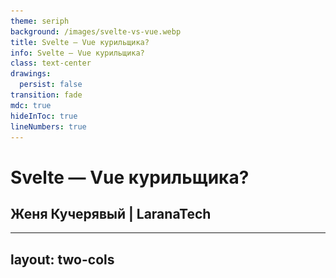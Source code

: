 ```yaml
---
theme: seriph
background: /images/svelte-vs-vue.webp
title: Svelte — Vue курильщика?
info: Svelte — Vue курильщика?
class: text-center
drawings:
  persist: false
transition: fade
mdc: true
hideInToc: true
lineNumbers: true
---
```


# Svelte — Vue курильщика?

## Женя Кучерявый | LaranaTech

---
layout: two-cols
---

<Title title="Кто я?" />

<v-clicks>

- ## Организатор московских дринкапов
- ## Контрибутор в опенсорс
- ## Мультипотенциал
- ## Изобретатель
- ## Философ
- ## Основатель LaranaTech
- ## Использую Svelte на работе

</v-clicks>

::right::

<img src="/images/photo.webp" style="position: absolute; top: 0; right: -20px; bottom: 0; width: 400px;" />

---
layout: center
class: text-center
---

<span style="font-size: 5rem;">x885</span>

---

<Title title="Что такое Svelte" />

<v-switch>

<template #1>

- ## Что-то среднее между Angular и React

</template>

<template #2>

- ## ~~Что-то среднее между Angular и React~~

</template>

<template #3>

- ## ~~Что-то среднее между Angular и React~~
- ## Что-то среднее между Vue и React

</template>

<template #4>

- ## ~~Что-то среднее между Angular и React~~
- ## Что-то среднее между Vue и React
- ## В РФ на Svelte пишет 2+ компании

</template>

</v-switch>

---
layout: center
class: text-center
---

<Title title="Что такое Svelte" />

> ## Svelte разрабатывается по приницу hype driven development

<br>

<v-click>

## (c) Денис Чернов

</v-click>


---
layout: center
---

<img src="/images/drink_0.webp" />

---
layout: center
---

<img src="/images/dring.webp" />

---
layout: center
class: text-center
---

<Title title="Что такое Svelte" />

> ## Svelte — Vue курильщика &nbsp;

<br>

<v-click>

## (c) Денис Чернов

</v-click>

---
layout: center
class: text-center
---

<Title title="Что такое Svelte" />

> ## Svelte — Vue курильщика?

<br>

<v-click>

## (c) Женя Кучерявый

</v-click>

---

<Title title="Как будет проводиться сравнение" />

<v-clicks>

- ## Разбираем фичи фреймворка
- ## Оцениваем: Кринж и База?
- ## В конце подводим итоги

</v-clicks>

<br><br>

<v-click>

> ## ! Рассмотрим не все аспекты

</v-click>

---
title: Синтаксис
---

<Title title="Синтаксис: Vue" />

````md magic-move

```vue
<script setup lang="ts">
	import { ref } from 'vue'

	const items = ref([])
	const text = ref('')

	const addItem = () => {
		items.value.push(text)
		text.value = ''
	}
</script>

<template>
	<div v-for="item of items" class="item">{{ item }}</div>
	<form @submit.prevent="addItem">
		<input v-model="text" />
		<button type="submit">Submit</button>
	</form>
</template>
```

```vue
<template>
	<div v-for="item of items" class="item">{{ item }}</div>
	<form @submit.prevent="addItem">
		<input v-model="text" />
		<button type="submit">Submit</button>
	</form>
</template>

<style scoped>
	.item {
		color: red;
	}
</style>
```

````

<Plus type="base" v-click />

---

<Title title="Синтаксис: Svelte" />

````md magic-move

```svelte
<script lang="ts">
	const items = $state([])
	const text = $state('')

	const addItem = (e) => {
		e.preventDefault()
		items.push(text)
		text = ''
	}
</script>

{#each items as item, i}
	<div class="item">{item}</div>
{/each}
<form onsubmit={addItem}>
	<input bind:value={text} />
	<button type="submit">Submit</button>
</form>
```

```svelte
{#each items as item, i}
	<div class="item">{item}</div>
{/each}
<form onsubmit={addItem}>
	<input bind:value={text} />
	<button type="submit">Submit</button>
</form>

<style>
	.item {
		color: red;
	}
</style>
```

````

<Plus type="base" v-click />

---
title: События
---

<Title title="События: Vue" />

````md magic-move

```vue
<button
	v-on:click="increase"
>Click me!</button>
<button
	v-on:click.right.prevent.stop.once="decrease"
>Click me!</button>
<button
	v-on:click="(event) => increase(event)"
>Click me!</button>
<button
	v-on:click="counter++"
>Click me!</button>
<button
	v-on:click="increase($event)"
>Click me!</button>
<button
	v-on:click="console.log(1); console.log(2); console.log(3)"
>Click me!</button>
```

```vue {all|2|5|8|11|14|17}
<button
	@click="increase"
>Click me!</button>
<button
	@click.right.prevent.stop.once="decrease"
>Click me!</button>
<button
	@click="(event) => increase(event)"
>Click me!</button>
<button
	@click="counter++"
>Click me!</button>
<button
	@click="increase($event)"
>Click me!</button>
<button
	@click="console.log(1); console.log(2); console.log(3)"
>Click me!</button>
```

```vue
<script setup lang="ts">
	defineEmits({
		submit(payload: { email: string, password: string }) {
			// return `true` or `false` to indicate
			// validation pass / fail
		}
	})
</script>

<template>
	<button
		@click="$emit(
			'submit',
			{ email: 'e@vgenii.ru', password: 'qwerty' }
		)"
	>Submit</button>
</template>
```

````

---
layout: center
---

<Title title="События: Vue" />

<CenterPlus :cringe="1" :base="4" />

---

<Title title="События: Svelte" />


```svelte {all|6-7|11-12|3}
<script lang="ts">
	import { createEventDispatcher } from 'svelte'
	const dispatch = createEventDispatcher()
</script>

<button on:click={() => dispatch('decrement')}>decrement</button>
<button on:click={() => dispatch('increment')}>increment</button>

<!--Parent-->
<Stepper
	on:decrement|stopPropagation={() => n -= 1}
	on:increment|preventDefault={() => n += 1}
/>
```

<Plus type="cringe" v-click />

---

<Title title="События: Svelte" />

````md magic-move

```svelte {all|2|5|8}
<button
	onclick={counter.increase}
>Click me!</button>
<button
	onclick={(event) => counter.increase(event)}
>Click me!</button>
<button
	{onclick}
>Click me!</button>
```

```svelte
<script>
	const makeHandler = () => {
		return () => {
			console.log(111)
		}
	}
</script>

<button onclick={makeHandler()}>Click me!</button>

```

````

---
layout: center
---

<Title title="События: Svelte" />

<CenterPlus :cringe="1" :base="3" />

---
title: Пропсы
---

<Title title="Пропсы: Vue" />

````md magic-move

```vue
<script setup>
	import { computed } from 'vue'

	const props = defineProps(['value'])

	const computedValue = computed(() => props.value * 2)
</script>
```

```vue
<script setup>
	import { computed } from 'vue'

	const props = defineProps({
		value: number,
	})

	const computedValue = computed(() => props.value * 2)
</script>
```

```vue
<script setup>
	import { computed } from 'vue'

	const props = defineProps({
		value: {
			type: Number,
			required: true,
			validator: (val) => val % 2 === 0,
		},
	})

	const computedValue = computed(() => props.value * 2)
</script>
```

```vue
<script setup lang="ts">
	import { computed } from 'vue'

	const props = defineProps<{
		value: number
	}>()

	const computedValue = computed(() => props.value * 2)
</script>
```

```vue
<script setup lang="ts">
	interface Props {
		msg?: string
		labels?: string[]
	}

	const props = withDefaults(defineProps<Props>(), {
		msg: 'hello',
		labels: () => ['one', 'two'],
	})
</script>
```

````

---
layout: center
---

<Title title="Пропсы: Vue" />

<CenterPlus :cringe="2" :base="3" />

---

<Title title="Пропсы: Svelte" />

```svelte {all|2-5|7-10|14|15|16}
<script lang="ts">
	type Props = {
		value: number
		label?: string
	}

	let {
		value,
		label = 'Default label',
	}: Props = $props()
</script>

<Component
	value={value}
	{label}
	{...props}
/>
```

<Plus type="base" v-click />

---
hideInToc: true
layout: center
---

<Title title="Пропсы" />

## Односторонняя реактивность

<Plus type="base" v-click />

---
title: Реактивность
---

<Title title="Двусторонняя реактивность" />

```tsx {all|9,10}
// React
type Props = {
	value: string
	onChange: (value: string) => void
}

function Input({ value, onChange }: Props) {
	return <input
		value={value}
		onchange={(e) => onChange(e.target.value)}
	/>
}

```

<Plus type="cringe" v-click />

---

<Title title="Реактивность: v-model" />

````md magic-move

```vue
<script setup lang="ts">
	const props = defineProps(['modelValue'])
	const emit = defineEmits(['update:modelValue'])
</script>
<template>
	<input
		:value="props.modelValue"
		@input="emit('update:modelValue', $event.target.value)"
	/>
</template>

<!-- Parent -->
<template>
	<Input
		:modelValue="value"
		@update:modelValue="$event => (value = $event)"
	/>
</template>
```

```vue
<script setup lang="ts">
	const model = defineModel({ type: String })
</script>

<template>
	<input v-model="model" />
</template>
```

```vue {all|3|17}
<script setup lang="ts">
	const value = defineModel({ type: String })
	const error = defineModel('error', { type: String })
</script>

<template>
	<div>
		<input v-model="value" />
		<div v-if="error" class="red">
			{{ error }}
		</div>
	</div>
</template>

<!-- Usage -->
<template>
	<ValidatedInput v-model="text" v-model:error="error" />
</template>
```

````

---
layout: center
---

<Title title="Реактивность: v-model" />

<CenterPlus :cringe="1" :base="2" />

---

<Title title="Реактивность: $bindable()" />

```svelte {all|3-4|8-9|13}
<script lang="ts">
	type Props = {
		value: string
		error: string
	}

	let {
		value = $bindable('default value'),
		error = $bindable(),
	}: Props = $props()
</script>

<input bind:value={value} bind:error={error} />
```

<Plus type="base" :value="2" v-click />

---
title: computed / $derived
---

<Title title="computed" />

```vue
<script setup lang="ts">
	import { ref, computed } from 'vue'

	const counter1 = ref(0)
	const counter2 = ref(0)

	const allowComputing = ref(false)

	const totalCounter = computed(() => {
		if (allowComputing.value) {
			return counter1.value + counter2.value
		}
		return 0
	})
</script>
```

<Plus type="base" v-click />

---

<Title title="$derived" />

````md magic-move

```svelte {all|6}
<script lang="ts">
	let counter1 = $state(0)
	let counter2 = $state(0)
	let allowComputing = $state(false)

	let totalCounter = $derived($allowComputing ? $counter1 + $counter2 : 0)
</script>
```

```svelte
<script lang="ts">
	let counter1 = $state(0)
	let counter2 = $state(0)
	let allowComputing = $state(false)

	let totalCounter = $derived.by(() => {
		if ($allowComputing) {
			return $counter1 + $counter2
		}
		return 0
	})
</script>
```

````

<Plus type="base" v-click.at="[1]" />

<Plus type="cringe" v-click.at="[3]" />

---
title: Сторы
---

<Title title="Сторы" />

````md magic-move

```ts
import { ref } from 'vue'

export const makeStore = () => {
	const counter = ref(0)

	const increase = () => {
		counter.value += 1
	}

	const decrease = () => {
		counter.value -= 1
	}

	return {
		counter,
		increase,
		decrease,
	}
}
```

```ts
import { writable, get } from 'svelte/store'

export const makeStore = () => {
	const counter = writable(0)

	const increase = () => {
		counter.set(get(counter) + 1)
	}

	const decrease = () => {
		counter.set(get(counter) - 1)
	}

	return {
		counter,
		increase,
		decrease,
	}
}
```

````

<Plus type="base" />

---
title: Хуки
---

<Title title="Хуки: Vue" />

```vue {all|4-6|7-9|10-12}
<script setup lang="ts">
	import { onMounted, onUnmounted, onUpdated } from 'vue'

	onMounted(() => {
		console.log(`the component is now mounted.`)
	})
	onUnmounted(() => {
		console.log(`the component is now unmounted.`)
	})
	onUpdated(() => {
		console.log(`the component is now mounted.`)
	})
</script>
```

---
layout: center
---

<Title title="Хуки: Vue" />

<CenterPlus :cringe="1" :base="3" />

---

<Title title="Хуки: Svelte" />

```svelte {all|4-6|7-9|10-15}
<script lang="ts">
	import { onMount, onDestroy, tick } from 'svelte'

	onMount(() => {
		console.log('the component has mounted')
	})
	onDestroy(() => {
		console.log('the component is being destroyed')
	})
	$effect.pre(() => {
		console.log('the component is about to update')
		tick().then(() => {
				console.log('the component just updated')
		})
	})
</script>
```

---
layout: center
---

<Title title="Хуки: Vue" />

<CenterPlus :cringe="1" :base="2" />

---
title: Provide / Context
---

<Title title="Vue: provide/inject" />

````md magic-move

```vue {all|1-6|8-12}
<script setup lang="ts">
	import { ref, provide } from 'vue'

	const count = ref(0)
	provide('key', count)
</script>

<script setup lang="ts">
	import { inject } from 'vue'

	const message = inject('message', 'default value')
</script>
```

```ts
import { createApp } from 'vue'

const app = createApp({})

app.provide(/* key */ 'message', /* value */ 'hello!')

```

````

<Plus type="base" :value="1" v-click />

---

<Title title="Svelte: context" />

```ts
import { getContext, setContext } from 'svelte'

const key = 'user'

export function setUserContext(user: User) {
	setContext(key, user)
}

export function getUserContext() {
	return getContext(key) as User
}
```

<Plus type="base" :value="1" v-click />

---
title: Composables / Actions
layout: center
---

<Title title="Vue: Composables" />

<CenterPlus :base="1" />

---

<Title title="Svelte: Actions" />

````md magic-move

```svelte
<script lang="ts">
	import type { Action } from 'svelte/action'

	const myaction: Action = (node) => {
		// the node has been mounted in the DOM

		$effect(() => {
			// setup goes here

			return () => {
				// teardown goes here
			}
		})
	}
</script>

<div use:myaction>...</div>
```

```ts {all}
import type { Action } from 'svelte/action'

const gestures: Action<
	HTMLDivElement,
	undefined,
	{
		onswipeleft: (e: CustomEvent) => void
		onswiperight: (e: CustomEvent) => void
	}
> = (node) => {
	$effect(() => {
		// ...
		node.dispatchEvent(new CustomEvent('swipeleft'))
		// ...
		node.dispatchEvent(new CustomEvent('swiperight'))
	})
}
```

```svelte
<script lang="ts">
	import { gestures } from './gestures'
</script>

<div
	use:gestures
	onswipeleft={next}
	onswiperight={prev}
>...</div>
```

````

---

<Title title="Svelte: Actions" />

<v-clicks>

- ## Должен быть прикреплён к элементу
- ## Нельзя прикрепить к компоненту
- ## Можно объявить кастомные события (deprecated)

</v-clicks>

---

<Title title="Svelte: @attach" />

```svelte
<canvas
	width={32}
	height={32}
	{@attach (canvas) => {
		const context = canvas.getContext('2d')

		$effect(() => {
			context.fillStyle = color
			context.fillRect(0, 0, canvas.width, canvas.height)
		})
	}}
></canvas>
```

---
layout: center
---

<Title title="Svelte: Actions / @attach" />

<CenterPlus :cringe="3" :base="1" />

---
title: Стили
---

<Title title="Стили: Svelte" />

```svelte {all|12-16|6|7|8|9}
<script lang="ts">
	let { active }: { active: boolean } = $props()
</script>

<div
	class="active"
	class:active={active}
	class:active
	class={{ disabled: !isActive }}
></div>

<style>
	.active {
		color: red;
	}
</style>
```

<Plus type="base" :value="4" v-click />

---

<Title title="Стили: Vue" />

```vue {all|1-5}
<style>
	.row {
		display: flex;
	}
</style>

<style scoped>
	.row {
		display: flex;
	}
</style>

<style module>
	.row {
		display: flex;
	}
</style>
```

<Plus type="cringe" :value="1" v-click />

---
title: Анимации
layout: center
class: text-center
---

<Title title="Анимации" />

## У обоих фреймворков классные инструменты для анимаций

<Plus type="base" v-click />

---
title: Слоты
---

<Title title="Vue: slot" />

````md magic-move

```vue {all|7|4|9-11}
<template>
	<header>
		<div>
			<slot name="left">LaranaTech</slot>
		</div>
		<div>
			<slot />
		</div>
		<div v-if="$slots.right">
			<slot name="right" />
		</div>
	</header>
</template>
```

```vue {all|6|3-5}
<template>
	<Header>
		<template #left>
			<LaranaSvg />
		</template>
		<Menu />
	</Header>
</template>
```

````

---

<Title title="Vue: slot" />

<v-clicks>

- ## Дефолтный слот
- ## Named slots
- ## Conditional slots
- ## Dynamic slot names
- ## Scoped slots
- ## Renderless components

</v-clicks>

<Plus type="base" :value="6" v-click />

---

<Title title="Svelte: snippet" />

````md magic-move

```svelte {all|2-6|10|11|12-14}
<script>
	let {
		left = 'LaranaTech',
		right,
		children,
	} = $props()
</script>

<header>
	<div>{@render left()}</div>
	<div>{@render children?.()}</div>
	{if right}
		<div>{@render right()}</div>
	{/if}
</header>
```

```svelte
{#snippet left()}
	<LaranaSvg />
{/snippet}

<Header {left}>
	<Menu />
</Header>
```

```svelte
<Header>
	{#snippet left()}
		<LaranaSvg />
	{/snippet}

	<Menu />
</Header>
```

```svelte
<Table data={fruits}>
	{#snippet header()}
		<th>fruit</th>
		<th>qty</th>
		<th>price</th>
		<th>total</th>
	{/snippet}

	{#snippet row(d)}
		<td>{d.name}</td>
		<td>{d.qty}</td>
		<td>{d.price}</td>
		<td>{d.qty * d.price}</td>
	{/snippet}
</Table>
```

```svelte {all|1,9,11|15-17}
<script lang="ts" generics="T">
	import type { Snippet } from 'svelte'

	let {
		data,
		children,
		row
	}: {
		data: T[]
		children: Snippet
		row: Snippet<[T]>
	} = $props()
</script>

{#each data as item}
	<tr>{@render row(item)}</tr>
{/each}
```

````

<Plus type="base" :value="6" v-click />

---
title: Роутинг
layout: two-cols
---

<Title title="Роутинг: Vue" />

<v-clicks>

- ## Официальный роутер
- ## Поддержка
- ## В целом удобный роутер
- ## Вдохновил на создание `@laranatech/router`

</v-clicks>

::right::

<Qr data="https://www.npmjs.com/package/@laranatech/router" label="@laranatech/router" v-click />

<Plus type="larana" :value="4" v-click />

---
layout: center
class: text-center
hideInToc: true
---

<Title title="Роутинг: Svelte" />

<v-switch>

<template #1>

## Ясно, Женя забыл сделать слайд

</template>

<template #2>

## ~~Ясно, Женя забыл сделать слайд~~

</template>

<template #3>

## В Svelte нет официального ПОДДЕРЖИВАЕМОГО роутера

</template>

<template #4>

## В Svelte нет официального ПОДДЕРЖИВАЕМОГО роутера

<Plus type="cringe" />

</template>

</v-switch>


---
title: Virtual DOM
layout: center
---

<Title title="Virtual DOM: Svelte" />

<v-click>

## Ясно, в Svelte забыли добавить vDOM

</v-click>

<v-click>

<Plus type="base" />

</v-click>

---
layout: center
---

<Title title="Virtual DOM: Vue" />

<img src="/images/vapor.png" />

---
title: Сборка
---

<Title title="Сборка: Vue" />

<v-clicks>

- ## <span class="yellow">Код фреймворка остаётся в итоговом бандле</span>
- ## <span class="green">Создатели Vue подарили нам Vite</span>

</v-clicks>

<v-click>

<Plus type="base" />

</v-click>

<v-click>

- ## <span class="yellow">Создатели Vue скоро подарят нам rolldown</span>

</v-click>

---

<Title title="Сборка: Svelte" />

<v-click>

- ## <span class="yellow"> Требуется дополнительный этап сборки — «компиляция» </span>

</v-click>

<v-click>

- ## <span class="green">После сборки от фреймворка не остаётся и следа</span>

</v-click>

<v-click>

<Plus type="base" />

</v-click>

---
layout: center
---

<Title title="Сборка: Svelte" />

<Qr data="https://github.com/MrWaip/svelte-rs-2" />

---
title: Миграция
---

<Title title="Миграция: Svelte" />

<v-clicks>

- ## Есть гайд по миграции
- ## Есть скрипт для миграции
- ## Есть legacy-режим

</v-clicks>

<Plus type="base" :value="3" v-click />

---
layout: center
---

<Title title="Миграция: Vue" />

<img src="/images/naruto.webp" style="height: 480px;" />

---
layout: center
---

<Title title="Миграция: Vue" />

<img src="/images/hero.jpg" style="height: 480px;" />

---
layout: center
---

<Title title="Миграция: Vue" />

<Qr data="https://www.youtube.com/watch?v=cp2rRlEK2ic" label="Пусть наебнётся" />

<Plus type="cringe" v-click />

---
layout: center
title: Итоги
---

<Title title="Итоги" />

<Totals />

---
layout: center
---

> ## Рассмотрели не все критерии

---

<CounterTable />

---
layout: center
class: text-center
---

<Title title="Спасибо за внимание" />

<Qr data="https://t.me/+DwMpehY_jcM1YzIy" label="@frontend_director" />

<br>

## Женя Кучерявый
